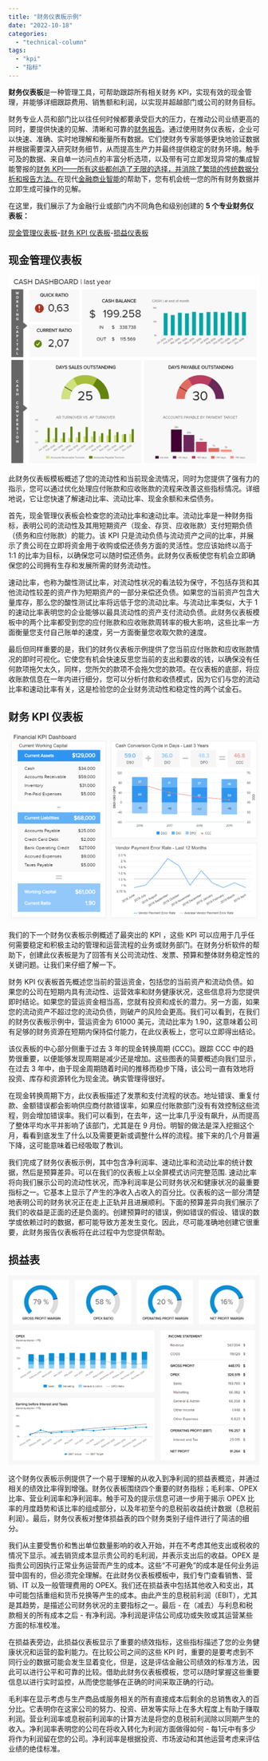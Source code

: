 ```yaml
---
title: "财务仪表板示例"
date: "2022-10-18"
categories: 
  - "technical-column"
tags: 
  - "kpi"
  - "指标"
---
```


**财务仪表板**是一种管理工具，可帮助跟踪所有相关财务 KPI，实现有效的现金管理，并能够详细跟踪费用、销售额和利润，以实现并超越部门或公司的财务目标。

财务专业人员和部门比以往任何时候都要承受巨大的压力，在推动公司业绩更高的同时，要提供快速的见解、清晰和可靠的[财务报告](https://www.datafocus.ai/infos/daily-weekly-monthly-financial-report-examples)。通过使用财务仪表板，企业可以快速、准确、实时地理解和衡量所有数据。它们使财务专家能够更快地验证数据并根据需要深入研究财务细节，从而提高生产力并最终提供稳定的财务环境。触手可及的数据、来自单一访问点的丰富分析选项，以及带有可立即发现异常的集成智能警报的[财务 KPI——所有这些都创造了无限的选择，并消除了繁琐的传统数据分析和报告方法。](https://www.datafocus.ai/infos/kpi-examples-and-templates-finance)在现代[金融商业智能](https://www.datafocus.ai/infos/business-intelligence-finance)的帮助下，您有机会统一您的所有财务数据并立即生成可操作的见解。

在这里，我们展示了为金融行业或部门内不同角色和级别创建的 **5 个专业财务仪表板：**

[现金管理仪表板](https://www.datafocus.ai/infos/dashboard-examples-and-templates-finance#cash-management-dashboard)\-[财务 KPI 仪表板](https://www.datafocus.ai/infos/dashboard-examples-and-templates-finance#financial-kpi-dashboard)\-[损益仪表板](https://www.datafocus.ai/infos/dashboard-examples-and-templates-finance#profit-loss-dashboard)

## 现金管理仪表板

![blob.png](images/1666075322-blob-png.png)

此财务仪表板模板概述了您的流动性和当前现金流情况，同时为您提供了强有力的指示，您可以通过优化处理应付账款和应收账款的流程来改善这些指标情况。详细地说，它让您快速了解速动比率、流动比率、现金余额和未偿债务。

首先，现金管理仪表板会检查您的流动比率和速动比率。流动比率是一种财务指标，表明公司的流动性及其用短期资产（现金、存货、应收账款）支付短期负债（债务和应付账款）的能力。该 KPI 只是流动负债与流动资产之间的比率，并展示了贵公司在立即将资金用于收购或偿还债务方面的灵活性。您应该始终以高于 1:1 的比率为目标，以确保您可以随时偿还债务。此财务仪表板使您有机会立即确保您的公司拥有生存和发展所需的财务流动性。

速动比率，也称为酸性测试比率，对流动性状况的看法较为保守，不包括存货和其他流动性较差的资产作为短期资产的一部分来偿还负债。如果您的当前资产包含大量库存，那么您的酸性测试比率将远低于您的流动比率。与流动比率类似，大于 1 的速动比率表明您的企业能够以最具流动性的资产支付流动负债。此财务仪表板模板中的两个比率都受到您的应付账款和应收账款周转率的极大影响，这些比率一方面衡量您支付自己账单的速度，另一方面衡量您收取欠款的速度。

最后但同样重要的是，我们的财务仪表板示例提供了您当前应付账款和应收账款情况的即时可视化。它使您有机会快速反思您当前的支出和要收的钱，以确保没有任何款项拖欠太久，同样，您所欠的款项不会拖欠您的款项。在仪表板的底部，将应收账款信息在一年内进行细分，您可以分析付款和收债模式，因为它们与您的流动比率和速动比率有关，这是检验您的企业财务流动性和稳定性的两个试金石。

## 财务 KPI 仪表板

![blob.png](images/1666075325-blob-png.png)

我们的下一个财务仪表板示例概述了最突出的 KPI ，这些 KPI 可以应用于几乎任何需要稳定和积极主动的管理和运营流程的业务或财务部门。在财务分析软件的帮助下，创建此仪表板是为了回答有关公司流动性、发票、预算和整体财务稳定性的关键问题。让我们来仔细了解一下。

财务 KPI 仪表板首先概述您当前的营运资金，包括您的当前资产和流动负债。如果您的公司在短期内具有流动性、运营效率和财务健康状况，这些信息将为您提供即时结论。如果您的营运资金相当高，您就有投资和成长的潜力。另一方面，如果您的流动资产不超过您的流动负债，则破产的风险会更高。我们可以看到，在我们的财务仪表板示例中，营运资金为 61000 美元，流动比率为 1.90，这意味着公司有足够的财务资源在短期内保持偿付能力，在此仪表板上，您可以立即得出结论。

该仪表板的中心部分侧重于过去 3 年的现金转换周期 (CCC)。跟踪 CCC 中的趋势很重要，以便能够发现周期是减少还是增加。这些图表的简要概述向我们显示，在过去 3 年中，由于现金周期随着时间的推移而稳步下降，该公司一直有效地将投资、库存和资源转化为现金流。确实管理得很好。

在现金转换周期下方，此仪表板描述了发票和支付流程的状态。地址错误、重复付款、金额错误都会影响供应商付款错误率，如果应付账款部门没有有效控制这些流程，则会增加错误率。我们可以看到，在去年，这一比率几乎没有飙升，从而提高了整体平均水平并影响了该部门，尤其是在 9 月份。明智的做法是深入挖掘这个月，看看到底发生了什么以及需要更新或调整什么样的流程。接下来的几个月普遍下降，这可能意味着已经吸取了教训。

我们完成了财务仪表板示例，其中包含净利润率、速动比率和流动比率的统计数据，然后是预算差异。可以在我们的仪表板上以全屏模式访问完整范围. 速动比率将向我们展示公司的流动性状况，而净利润率是公司财务状况和健康状况的最重要指标之一。它基本上显示了产生的净收入占收入的百分比。仪表板的这一部分清楚地表明公司的财务状况正在走上正轨并且进展顺利。下面的预算差异向我们展示了我们的收益是正面的还是负面的。创建预算时的错误，例如错误的假设、错误的数学或依赖过时的数据，都可能导致方差发生变化。因此，尽可能准确地创建它很重要，此财务报告仪表板将在此过程中为您提供帮助。

## 损益表

![blob.png](images/1666075328-blob-png.png)

这个财务仪表板示例提供了一个易于理解的从收入到净利润的损益表概览，并通过相关的绩效比率得到增强。财务仪表板围绕四个重要的财务指标；毛利率、OPEX比率、营业利润率和净利润率。触手可及的提示信息可进一步用于揭示 OPEX 比率的月度趋势和该比率的组成部分，以及年初至今的息税前收益统计数据（息税前利润）。最后，财务仪表板对整体损益表的四个财务类别子组件进行了简洁的细分。

我们从主要受售价和售出单位数量影响的收入开始，并在不考虑其他支出或税收的情况下显示。减去销货成本显示贵公司的毛利润，并表示支出后的收益。OPEX 是指贵公司因执行正常业务运营而产生的成本。这些“不可避免”的成本是任何业务运营中固有的，但必须完全理解。在此财务仪表板模板中，我们专门查看销售、营销、IT 以及一般管理费用的 OPEX。我们还在损益表中包括其他收入和支出，其中可能包括重组和货币兑换等产生的成本。由此产生的息税前利润（EBIT），尤其是其趋势，是描述公司财务状况的主要指标之一。最后 - 在（减去）与利息和税款相关的所有成本之后 - 有净利润。净利润是评估公司成功或失败或其运营某些方面的标准校准。

在损益表旁边，此损益仪表板显示了重要的绩效指标，这些指标描述了您的业务健康状况和运营的盈利能力。在比较公司之间的这些 KPI 时，重要的是要考虑到不同行业的数据可能会发生显着变化，但是，这是评估金融公司绩效的标准方法，因此可以进行公平和可靠的比较。借助此财务仪表板模板，您可以随时掌握这些重要信息以进行实时监控，从而使您能够在正确的时间采取正确的行动。

毛利率在显示考虑与生产商品或服务相关的所有直接成本后剩余的总销售收入的百分比。它表明你在这家公司的努力、投资、研发等实际上在多大程度上有助于赚取利润。营业利润率或息税前利润率的计算方法是将您的息税前利润除以同期产生的收入。净利润率表明您的公司在将收入转化为利润方面做得如何 - 每1元中有多少将作为利润留在您的公司。净利润率是根据投资、市场波动和其他运营考虑来评估业绩的绝佳标准。
